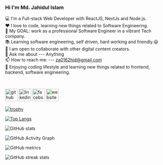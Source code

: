 
### Hi I'm Md. Jahidul Islam 

 💻 I'm a Full-stack Web Developer with ReactJS, NextJs and Node.js.  
 ❤️ I love to code, learning new things related to Software Engineering.  
 🔌 My GOAL: work as a professional Software Engineer in a vibrant Tech company.  
 📚 Learning software engineering, self driven, hard working and friendly.😃  
 👯 I am open to collaborate with other digital content creators.  
 💬 Ask me about --- Anything   
 📫 How to reach me: --- za0162hid@gmail.com  
 🌷 Enjoying coding lifestyle and learning new things related to frontend, backend, software engineering.  



</br>



[<img src='https://cdn.jsdelivr.net/npm/simple-icons@3.0.1/icons/github.svg' alt='github' height='40'>](https://github.com/https://github.com/jahid777)  [<img src='https://cdn.jsdelivr.net/npm/simple-icons@3.0.1/icons/linkedin.svg' alt='linkedin' height='40'>](https://www.linkedin.com/in/https://www.linkedin.com/in/md-jahidul-islam-9578941a6/)  [<img src='https://cdn.jsdelivr.net/npm/simple-icons@3.0.1/icons/facebook.svg' alt='facebook' height='40'>](https://www.facebook.com/https://www.facebook.com/zahid.hassain.51/)  [<img src='https://cdn.jsdelivr.net/npm/simple-icons@3.0.1/icons/icloud.svg' alt='website' height='40'>](https://web-portfolio-jahid.netlify.app/) 




[![trophy](https://github-profile-trophy.vercel.app/?username=jahid777)](https://github.com/ryo-ma/github-profile-trophy)

[![Top Langs](https://github-readme-stats.vercel.app/api/top-langs/?username=jahid777)](https://github.com/anuraghazra/github-readme-stats)

![GitHub stats](https://github-readme-stats.vercel.app/api?username=jahid777&show_icons=true)  

![GitHub Activity Graph](https://activity-graph.herokuapp.com/graph?username=jahid777)  

![GitHub metrics](https://metrics.lecoq.io/jahid777)  

![GitHub streak stats](https://github-readme-streak-stats.herokuapp.com/?user=jahid777)  

